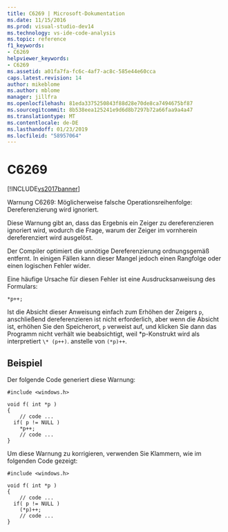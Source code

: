 ```yaml
---
title: C6269 | Microsoft-Dokumentation
ms.date: 11/15/2016
ms.prod: visual-studio-dev14
ms.technology: vs-ide-code-analysis
ms.topic: reference
f1_keywords:
- C6269
helpviewer_keywords:
- C6269
ms.assetid: a01fa7fa-fc6c-4af7-ac8c-585e44e60cca
caps.latest.revision: 14
author: mikeblome
ms.author: mblome
manager: jillfra
ms.openlocfilehash: 81eda3375250843f88d28e70de8ca7494675bf87
ms.sourcegitcommit: 8b538eea125241e9d6d8b7297b72a66faa9a4a47
ms.translationtype: MT
ms.contentlocale: de-DE
ms.lasthandoff: 01/23/2019
ms.locfileid: "58957064"
---
```

# <a name="c6269"></a>C6269
[!INCLUDE[vs2017banner](../includes/vs2017banner.md)]

Warnung C6269: Möglicherweise falsche Operationsreihenfolge: Dereferenzierung wird ignoriert.  
  
 Diese Warnung gibt an, dass das Ergebnis ein Zeiger zu dereferenzieren ignoriert wird, wodurch die Frage, warum der Zeiger im vornherein dereferenziert wird ausgelöst.  
  
 Der Compiler optimiert die unnötige Dereferenzierung ordnungsgemäß entfernt. In einigen Fällen kann dieser Mangel jedoch einen Rangfolge oder einen logischen Fehler wider.  
  
 Eine häufige Ursache für diesen Fehler ist eine Ausdrucksanweisung des Formulars:  
  
```  
*p++;  
```  
  
 Ist die Absicht dieser Anweisung einfach zum Erhöhen der Zeigers `p`, anschließend dereferenzieren ist nicht erforderlich, aber wenn die Absicht ist, erhöhen Sie den Speicherort, `p` verweist auf, und klicken Sie dann das Programm nicht verhält wie beabsichtigt, weil \*p-Konstrukt wird als interpretiert `\* (p++)`. anstelle von `(*p)++`.  
  
## <a name="example"></a>Beispiel  
 Der folgende Code generiert diese Warnung:  
  
```  
#include <windows.h>  
  
void f( int *p )  
{  
    // code ...  
  if( p != NULL )  
    *p++;  
    // code ...  
}  
```  
  
 Um diese Warnung zu korrigieren, verwenden Sie Klammern, wie im folgenden Code gezeigt:  
  
```  
#include <windows.h>  
  
void f( int *p )  
{  
    // code ...  
  if( p != NULL )  
    (*p)++;  
    // code ...  
}  
```
